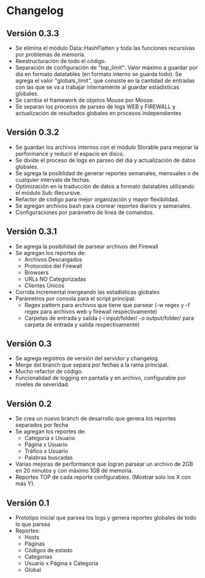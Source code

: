 Changelog
=========

## Versión 0.3.3 ##

  - Se elimina el módulo Data::HashFlatten y toda las funciones recursivas por problemas de memoria.
  - Reestructuración de todo el código.
  - Separación de configuración de "top_limit": Valor máximo a guardar por día en formato datatables
   	(en formato interno se guarda todo). Se agrega el valor "globals_limit", que consiste en la cantidad
   	de entradas con las que se va a trabajar internamente al guardar estadísticas globales.
  - Se cambia el framework de objetos Mouse por Moose.
  - Se separan los procesos de parseo de logs WEB y FIREWALL y actualización de resultados globales en procesos independientes


## Versión 0.3.2 ##

  - Se guardan los archivos internos con el módulo Storable para mejorar la performance y reducir el espacio en disco.
  - Se divide el proceso de logs en parseo del día y actualización de datos globales.
  - Se agrega la posiblidad de generar reportes semanales, mensuales o de cualquier intervalo de fechas.
  - Optimización en la traducción de datos a formato datatables utilizando el módulo Sub::Recursive.
  - Refactor de código para mejor organización y mayor flexibilidad.
  - Se agregan archivos bash para cronear reportes diarios y semanales.
  - Configuraciones por parámetro de línea de comandos.
  

## Versión 0.3.1 ##

  - Se agrega la posibilidad de parsear archivos del Firewall
  - Se agregan los reportes de:
    * Archivos Descargados
    * Protocolos del Firewall
    * Browsers
    * URLs NO Categorizadas
    * Clientes Únicos
  - Corrida incremental mergeando las estadísticas globales
  - Parámetros por consola para el script principal:
  	* Regex pattern para archivos que tiene que parsear (-w regex y -f regex para archivos web y firewall respectivamente)
  	* Carpetas de entrada y salida (-i input/folder/ -o output/folder/ para carpeta de entrada y salida respectivamente)

## Versión 0.3 ##

  - Se agrega registros de versión del servidor y changelog.
  - Merge del branch que separa por fechas a la rama principal.
  - Mucho refactor de código.
  - Funcionalidad de logging en pantalla y en archivo, configurable por niveles de severidad.

## Versión 0.2 ##

  - Se crea un nuevo branch de desarrollo que genera los reportes separados por fecha
  - Se agregan los reportes de:
    * Categoría x Usuario
    * Página x Usuario
    * Tráfico x Usuario
    * Palabras buscadas
  - Varias mejoras de performance que logran parsear un archivo de 2GB en 20 minutos y con máximo 1GB de memoria.
  - Reportes TOP de cada reporte configurables. (Mostrar solo los X con más Y).

## Versión 0.1 ##

  - Prototipo inicial que parsea los logs y genera reportes globales de todo lo que parsea
  - Reportes:
    * Hosts
    * Páginas
    * Códigos de estado
    * Categorías
    * Usuario x Página x Categoría
    * Global